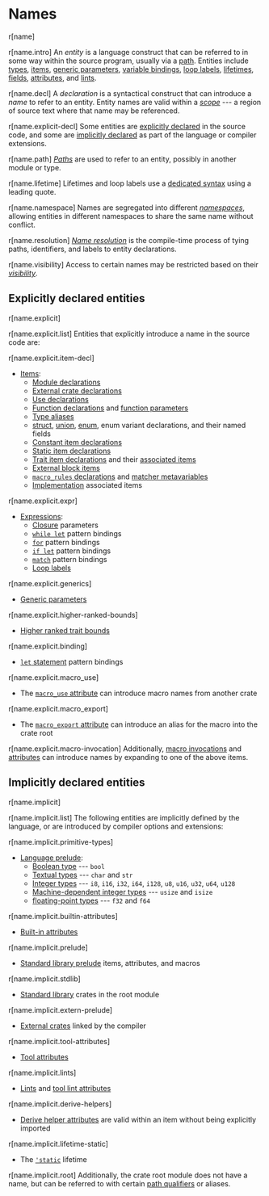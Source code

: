 # Names

r[name]

r[name.intro]
An *entity* is a language construct that can be referred to in some way within
the source program, usually via a [path]. Entities include [types], [items],
[generic parameters], [variable bindings], [loop labels], [lifetimes],
[fields], [attributes], and [lints].

r[name.decl]
A *declaration* is a syntactical construct that can introduce a *name* to
refer to an entity. Entity names are valid within a [*scope*] --- a region of
source text where that name may be referenced.

r[name.explicit-decl]
Some entities are [explicitly declared](#explicitly-declared-entities) in the
source code, and some are [implicitly declared](#implicitly-declared-entities)
as part of the language or compiler extensions.

r[name.path]
[*Paths*] are used to refer to an entity, possibly in another module or type.

r[name.lifetime]
Lifetimes and loop labels use a [dedicated syntax][lifetimes-and-loop-labels] using a
leading quote.

r[name.namespace]
Names are segregated into different [*namespaces*], allowing entities in
different namespaces to share the same name without conflict.

r[name.resolution]
[*Name resolution*] is the compile-time process of tying paths, identifiers,
and labels to entity declarations.

r[name.visibility]
Access to certain names may be restricted based on their [*visibility*].

## Explicitly declared entities

r[name.explicit]

r[name.explicit.list]
Entities that explicitly introduce a name in the source code are:

r[name.explicit.item-decl]
* [Items]:
    * [Module declarations]
    * [External crate declarations]
    * [Use declarations]
    * [Function declarations] and [function parameters]
    * [Type aliases]
    * [struct], [union], [enum], enum variant declarations, and their named
      fields
    * [Constant item declarations]
    * [Static item declarations]
    * [Trait item declarations] and their [associated items]
    * [External block items]
    * [`macro_rules` declarations] and [matcher metavariables]
    * [Implementation] associated items

r[name.explicit.expr]
* [Expressions]:
    * [Closure] parameters
    * [`while let`] pattern bindings
    * [`for`] pattern bindings
    * [`if let`] pattern bindings
    * [`match`] pattern bindings
    * [Loop labels]

r[name.explicit.generics]
* [Generic parameters]

r[name.explicit.higher-ranked-bounds]
* [Higher ranked trait bounds]

r[name.explicit.binding]
* [`let` statement] pattern bindings

r[name.explicit.macro_use]
* The [`macro_use` attribute] can introduce macro names from another crate

r[name.explicit.macro_export]
* The [`macro_export` attribute] can introduce an alias for the macro into the crate root

r[name.explicit.macro-invocation]
Additionally, [macro invocations] and [attributes] can introduce names by
expanding to one of the above items.

## Implicitly declared entities

r[name.implicit]

r[name.implicit.list]
The following entities are implicitly defined by the language, or are
introduced by compiler options and extensions:

r[name.implicit.primitive-types]
* [Language prelude]:
    * [Boolean type] --- `bool`
    * [Textual types] --- `char` and `str`
    * [Integer types] --- `i8`, `i16`, `i32`, `i64`, `i128`, `u8`, `u16`, `u32`, `u64`, `u128`
    * [Machine-dependent integer types] --- `usize` and `isize`
    * [floating-point types] --- `f32` and `f64`

r[name.implicit.builtin-attributes]
* [Built-in attributes]

r[name.implicit.prelude]
* [Standard library prelude] items, attributes, and macros

r[name.implicit.stdlib]
* [Standard library][extern-prelude] crates in the root module

r[name.implicit.extern-prelude]
* [External crates][extern-prelude] linked by the compiler

r[name.implicit.tool-attributes]
* [Tool attributes]

r[name.implicit.lints]
* [Lints] and [tool lint attributes]

r[name.implicit.derive-helpers]
* [Derive helper attributes] are valid within an item without being explicitly imported

r[name.implicit.lifetime-static]
* The [`'static`] lifetime

r[name.implicit.root]
Additionally, the crate root module does not have a name, but can be referred
to with certain [path qualifiers] or aliases.


[*Name resolution*]: names/name-resolution.md
[*namespaces*]: names/namespaces.md
[*paths*]: paths.md
[*scope*]: names/scopes.md
[*visibility*]: visibility-and-privacy.md
[`'static`]: keywords.md#weak-keywords
[`for`]: expressions/loop-expr.md#iterator-loops
[`if let`]: expressions/if-expr.md#if-let-expressions
[`let` statement]: statements.md#let-statements
[`macro_export` attribute]: macros-by-example.md#path-based-scope
[`macro_rules` declarations]: macros-by-example.md
[`macro_use` attribute]: macros-by-example.md#the-macro_use-attribute
[`match`]: expressions/match-expr.md
[`while let`]: expressions/loop-expr.md#predicate-pattern-loops
[associated items]: items/associated-items.md
[attributes]: attributes.md
[Boolean type]: types/boolean.md
[Built-in attributes]: attributes.md#built-in-attributes-index
[Closure]: expressions/closure-expr.md
[Constant item declarations]: items/constant-items.md
[Derive helper attributes]: procedural-macros.md#derive-macro-helper-attributes
[enum]: items/enumerations.md
[Expressions]: expressions.md
[extern-prelude]: names/preludes.md#extern-prelude
[External block items]: items/external-blocks.md
[External crate declarations]: items/extern-crates.md
[fields]: expressions/field-expr.md
[floating-point types]: types/numeric.md#floating-point-types
[Function declarations]: items/functions.md
[function parameters]: items/functions.md#function-parameters
[Generic parameters]: items/generics.md
[Higher ranked trait bounds]: trait-bounds.md#higher-ranked-trait-bounds
[Implementation]: items/implementations.md
[Integer types]: types/numeric.md#integer-types
[Items]: items.md
[Language prelude]: names/preludes.md#language-prelude
[lifetimes-and-loop-labels]: tokens.md#lifetimes-and-loop-labels
[lifetimes]: tokens.md#lifetimes-and-loop-labels
[Lints]: attributes/diagnostics.md#lint-check-attributes
[Loop labels]: expressions/loop-expr.md#loop-labels
[Machine-dependent integer types]: types/numeric.md#machine-dependent-integer-types
[macro invocations]: macros.md#macro-invocation
[matcher metavariables]: macros-by-example.md#metavariables
[Module declarations]: items/modules.md
[path]: paths.md
[path qualifiers]: paths.md#path-qualifiers
[Standard library prelude]: names/preludes.md#standard-library-prelude
[Static item declarations]: items/static-items.md
[struct]: items/structs.md
[Textual types]: types/textual.md
[Tool attributes]: attributes.md#tool-attributes
[tool lint attributes]: attributes/diagnostics.md#tool-lint-attributes
[Trait item declarations]: items/traits.md
[Type aliases]: items/type-aliases.md
[types]: types.md
[union]: items/unions.md
[Use declarations]: items/use-declarations.md
[variable bindings]: patterns.md
